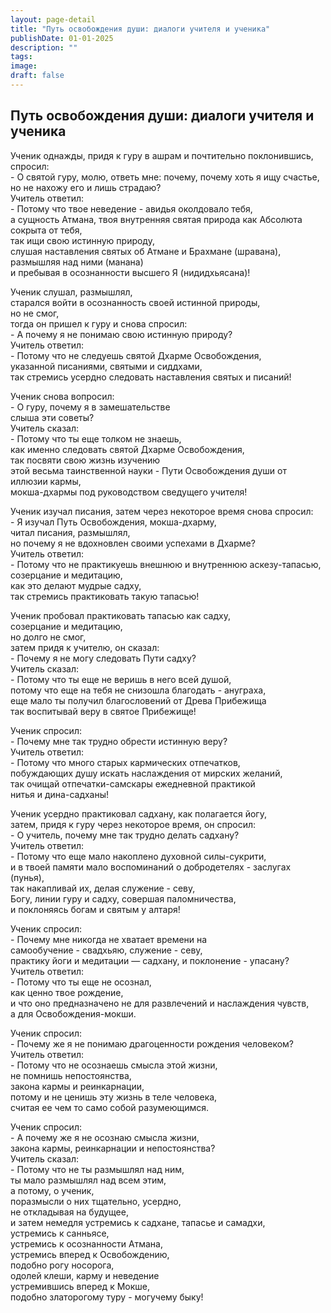```yaml
---
layout: page-detail
title: "Путь освобождения души: диалоги учителя и ученика"
publishDate: 01-01-2025
description: ""
tags:
image:
draft: false
---
```


## Путь освобождения души: диалоги учителя и ученика
Ученик однажды, придя к гуру в ашрам и почтительно поклонившись, спросил:  
\- О святой гуру, молю, ответь мне: почему, почему хоть я ищу счастье, но не нахожу его и лишь страдаю?  
Учитель ответил:  
\- Потому что твое неведение - авидья околдовало тебя,   
а сущность Атмана, твоя внутренняя святая природа как Абсолюта сокрыта от тебя,  
так ищи свою истинную природу,  
 слушая наставления святых об Атмане и Брахмане (шравана),   
размышляя над ними (манана)   
и пребывая в осознанности высшего Я (нидидхьясана)!  
  
Ученик слушал, размышлял,   
старался войти в осознанность своей истинной природы,   
но не смог,  
тогда он пришел к гуру и снова спросил:  
\- А почему я не понимаю свою истинную природу?  
Учитель ответил:  
\- Потому что не следуешь святой Дхарме Освобождения,  
указанной писаниями, святыми и сиддхами,  
так стремись усердно следовать наставления святых и писаний!  
  
Ученик снова вопросил:  
\- О гуру, почему я в замешательстве   
слыша эти советы?  
Учитель сказал:  
\- Потому что ты еще толком не знаешь,   
как именно следовать святой Дхарме Освобождения,  
так посвяти свою жизнь изучению   
этой весьма таинственной науки - Пути Освобождения души от иллюзии кармы,   
мокша-дхармы под руководством сведущего учителя!  
  
Ученик изучал писания, затем через некоторое время снова спросил:  
\- Я изучал Путь Освобождения, мокша-дхарму,   
читал писания, размышлял,   
но почему я не вдохновлен своими успехами в Дхарме?  
Учитель ответил:  
\- Потому что не практикуешь внешнюю и внутреннюю аскезу-тапасью,  
созерцание и медитацию,  
как это делают мудрые садху,  
так стремись практиковать такую тапасью!  
  
Ученик пробовал практиковать тапасью как садху,   
созерцание и медитацию,  
но долго не смог,   
затем придя к учителю, он сказал:  
\- Почему я не могу следовать Пути садху?  
Учитель сказал:  
\- Потому что ты еще не веришь в него всей душой,  
потому что еще на тебя не снизошла благодать - ануграха,  
еще мало ты получил благословений от Древа Прибежища  
так воспитывай веру в святое Прибежище!  
  
Ученик спросил:  
\- Почему мне так трудно обрести истинную веру?  
Учитель ответил:  
\- Потому что много старых кармических отпечатков,   
побуждающих душу искать наслаждения от мирских желаний,  
так очищай отпечатки-самскары ежедневной практикой  
нитья и дина-садханы!  
  
Ученик усердно практиковал садхану, как полагается йогу,   
затем, придя к гуру через некоторое время, он спросил:  
\- О учитель, почему мне так трудно делать садхану?  
Учитель ответил:  
\- Потому что еще мало накоплено духовной силы-сукрити,   
 и в твоей памяти мало воспоминаний о добродетелях - заслугах (пунья),  
так накапливай их, делая служение - севу,   
Богу, линии гуру и садху, совершая паломничества,   
и поклоняясь богам и святым у алтаря!  
  
Ученик спросил:  
\- Почему мне никогда не хватает времени на   
самообучение - свадхьяю, служение - севу,   
практику йоги и медитации — садхану, и поклонение - упасану?  
Учитель ответил:  
\- Потому что ты еще не осознал,   
как ценно твое рождение,   
и что оно предназначено не для развлечений и наслаждения чувств,   
а для Освобождения-мокши.  
  
Ученик спросил:  
\- Почему же я не понимаю драгоценности рождения человеком?  
Учитель ответил:  
\- Потому что не осознаешь смысла этой жизни,  
не помнишь непостоянства,  
 закона кармы и реинкарнации,   
потому и не ценишь эту жизнь в теле человека,   
считая ее чем то само собой разумеющимся.  
  
Ученик спросил:   
\- А почему же я не осознаю смысла жизни,  
закона кармы, реинкарнации и непостоянства?  
Учитель сказал:  
\- Потому что не ты размышлял над ним,  
ты мало размышлял над всем этим,  
а потому, о ученик,   
поразмысли о них тщательно, усердно,  
не откладывая на будущее,  
и затем немедля устремись к садхане, тапасье и самадхи,  
устремись к санньясе,   
устремись к осознанности Атмана,  
устремись вперед к Освобождению,  
подобно рогу носорога,  
одолей клеши, карму и неведение   
устремившись вперед к Мокше,  
подобно златорогому туру - могучему быку!
  
  
